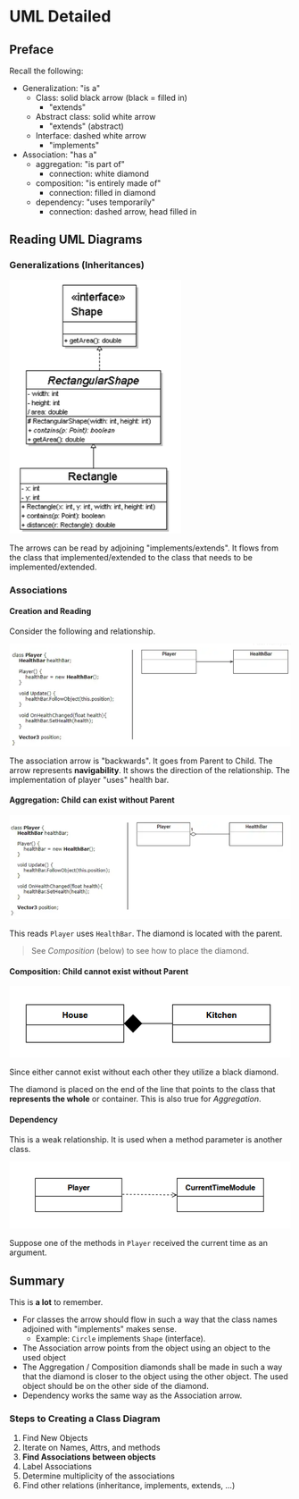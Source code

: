 # UML Detailed
## Preface
Recall the following:
+ Generalization: "is a"
	+ Class: solid black arrow (black = filled in)
		+ "extends"
	+ Abstract class: solid white arrow
		+ "extends" (abstract)
	+ Interface: dashed white arrow
		+ "implements"
+ Association: "has a"
	+ aggregation: "is part of"
		+ connection: white diamond
	+ composition: "is entirely made of"
		+ connection: filled in diamond
	+ dependency: "uses temporarily"
		+ connection: dashed arrow, head filled in

## Reading UML Diagrams
### Generalizations (Inheritances)

![generalization_ex_1](../img/generalization_ex_1.png)

The arrows can be read by adjoining "implements/extends". It flows from the class that implemented/extended to the class that needs to be implemented/extended. 

### Associations
#### Creation and Reading
Consider the following and relationship. 

![Associations_ex1](../img/Associations_ex1.png)

The association arrow is "backwards". It goes from Parent to Child. The arrow represents **navigability**. It shows the direction of the relationship. The implementation of player "uses" health bar. 

#### Aggregation: Child can exist without Parent
![Associations_ex2](../img/Associations_ex2.png)

This reads `Player` uses `HealthBar`. The diamond is located with the parent. 

> See *Composition* (below) to see how to place the diamond.

#### Composition: Child cannot exist without Parent
![Associations_ex3](../img/Associations_ex3.png)

Since either cannot exist without each other they utilize a black diamond. 

The diamond is placed on the end of the line that points to the class that **represents the whole** or container. This is also true for *Aggregation*.


#### Dependency
This is a weak relationship. It is used when a method parameter is another class.

![Associations_ex4](../img/Associations_ex4.png)

Suppose one of the methods in `Player` received the current time as an argument. 

## Summary
This is **a lot** to remember. 

+ For classes the arrow should flow in such a way that the class names adjoined with "implements" makes sense.
	+ Example: `Circle` implements `Shape` (interface).
+ The Association arrow points from the object using an object to the used object
+ The Aggregation / Composition diamonds shall be made in such a way that the diamond is closer to the object using the other object. The used object should be on the other side of the diamond. 
+ Dependency works the same way as the Association arrow. 

### Steps to Creating a Class Diagram
1. Find New Objects
2. Iterate on Names, Attrs, and methods
3. **Find Associations between objects**
4. Label Associations
5. Determine  multiplicity of the associations
6. Find other relations (inheritance, implements, extends, ...)